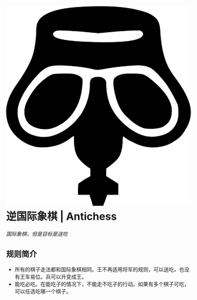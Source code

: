 # ![Antichess](https://github.com/gbtami/pychess-variants/blob/master/static/icons/antichess.svg) 逆国际象棋 | Antichess

_国际象棋，但是目标是送吃_

## 规则简介

* 所有的棋子走法都和国际象棋相同。王不再适用将军的规则，可以送吃，也没有王车易位。兵可以升变成王。
* 能吃必吃。在能吃子的情况下，不能走不吃子的行动。如果有多个棋子可吃，可以任选吃哪一个棋子。
